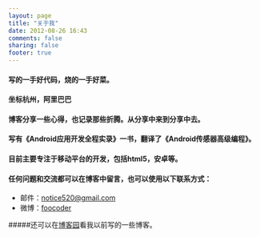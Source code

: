 ```yaml
---
layout: page
title: "关于我"
date: 2012-08-26 16:43
comments: false
sharing: false
footer: true
---
```

#### 写的一手好代码，烧的一手好菜。

#### 坐标杭州，阿里巴巴

#### 博客分享一些心得，也记录那些折腾。从分享中来到分享中去。

#### 写有《Android应用开发全程实录》一书，翻译了《Android传感器高级编程》。

#### 目前主要专注于移动平台的开发，包括html5，安卓等。


#### 任何问题和交流都可以在博客中留言，也可以使用以下联系方式：

* 邮件：notice520@gmail.com
* 微博：[foocoder](http://weibo.com/notice520)

#####还可以在[博客园](http://www.cnblogs.com/noTice520/)看我以前写的一些博客。


